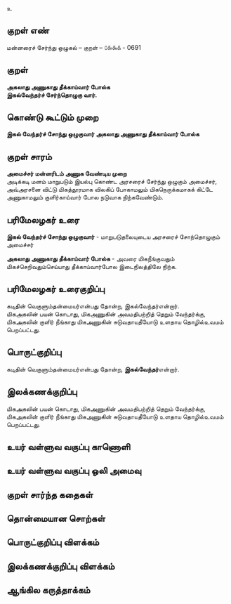 உ

## குறள் எண் 

மன்னரைச் சேர்ந்து ஒழுகல் – குறள் – ௦௬௯௧ - 0691  

## குறள் 

**அகலாது அணுகாது தீக்காய்வார் போல்க  
இகல்வேந்தர்ச் சேர்ந்தொழுகு வார்.**  

## கொண்டு கூட்டும் முறை

**இகல் வேந்தர்ச் சோந்து ஒழுகுவார் அகலாது அணுகாது தீக்காய்வார் போல்க**  

## குறள் சாரம் 

**அமைச்சர் மன்னரிடம் அணுக வேண்டிய முறை**  
அடிக்கடி மனம் மாறுபடும் இயல்பு கொண்ட அரசரைச் சேர்ந்து ஒழுகும் அமைச்சர்,  
அவ்அரசனை விட்டு மிகத்தூரமாக விலகிப் போகாமலும் மிகநெருக்கமாகக் கிட்டே அணுகாமலும் குளிர்காய்வார் போல நடுவாக நிற்கவேண்டும்.  

## பரிமேலழகர் உரை

**இகல் வேந்தர்ச் சோந்து ஒழுகுவார்** - மாறுபடுதலையுடைய அரசரைச் சோந்தொழுகும் அமைச்சர்  

**அகலாது அணுகாது தீக்காய்வார் போல்க** - அவரை மிகநீங்குவதும் மிகச்செறிவதும்செய்யாது தீக்காய்வார்போல இடைநிலத்திலே நிற்க.  

## பரிமேலழகர் உரைகுறிப்பு   

கடிதின் வெகுளும்தன்மையர்என்பது தோன்ற, இகல்வேந்தர்என்றார்.  
மிகஅகலின் பயன் கொடாது, மிகஅணுகின் அவமதிபற்றித் தெறும் வேந்தர்க்கு, மிகஅகலின் குளிர் நீங்காது மிகஅணுகின் சுடுவதாயதீயோடு உளதாய தொழில்உவமம் பெறப்பட்டது.   

## பொருட்குறிப்பு 

கடிதின் வெகுளும்தன்மையர்என்பது தோன்ற, **இகல்வேந்தர்**என்றார்.  
  

## இலக்கணக்குறிப்பு  

மிகஅகலின் பயன் கொடாது, மிகஅணுகின் அவமதிபற்றித் தெறும் வேந்தர்க்கு, மிகஅகலின் குளிர் நீங்காது மிகஅணுகின் சுடுவதாயதீயோடு உளதாய தொழில்உவமம் பெறப்பட்டது.    

## உயர் வள்ளுவ வகுப்பு காணொளி


## உயர் வள்ளுவ வகுப்பு ஒலி அமைவு 

 
## குறள் சார்ந்த கதைகள் 


## தொன்மையான சொற்கள்


## பொருட்குறிப்பு விளக்கம்


## இலக்கணக்குறிப்பு விளக்கம்


## ஆங்கில கருத்தாக்கம் 


